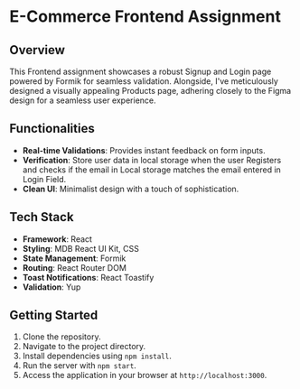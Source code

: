# E-Commerce Frontend Assignment

## Overview
This Frontend assignment showcases a robust Signup and Login page powered by Formik for seamless validation. Alongside, I've meticulously designed a visually appealing Products page, adhering closely to the Figma design for a seamless user experience.

## Functionalities
- **Real-time Validations**: Provides instant feedback on form inputs.
- **Verification**: Store user data in local storage when the user Registers and checks if the email in Local storage matches the email entered in Login Field.
- **Clean UI**: Minimalist design with a touch of sophistication.

## Tech Stack
- **Framework**: React
- **Styling**: MDB React UI Kit, CSS
- **State Management**: Formik
- **Routing**: React Router DOM
- **Toast Notifications**: React Toastify
- **Validation**: Yup

## Getting Started
1. Clone the repository.
2. Navigate to the project directory.
3. Install dependencies using `npm install`.
4. Run the server with `npm start`.
5. Access the application in your browser at `http://localhost:3000`.

